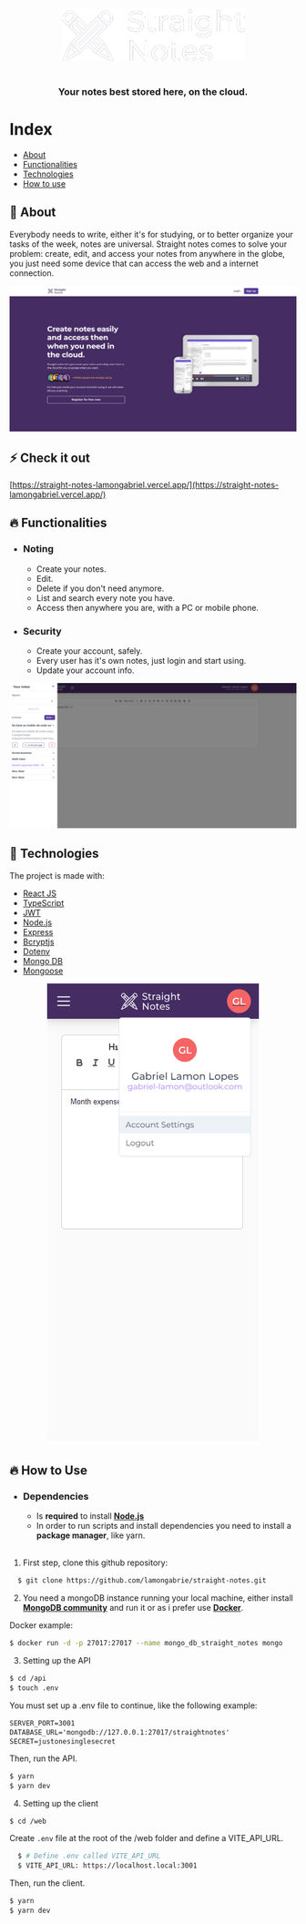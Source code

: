 <br>
<br>
<h3 align="center">
  <div align="center">
    <img src="./.github/logo-white-new.png" alt="Straight notes logo" />
  </div>
  <br><br>
  <b>Your notes best stored here, on the cloud.</b>
  <br>
</h3>

# Index

- [About](#about)
- [Functionalities](#functionalities)
- [Technologies](#technologies)
- [How to use](#how-to-use)

<a id="about"></a>

## :bookmark: About

Everybody needs to write, either it's for studying, or to better organize your tasks of the week, notes are universal. Straight notes comes to solve your problem: create, edit, and access your notes from anywhere in the globe, you just need some device that can access the web and a internet connection.

<div align="center">
    <img src="./.github/desktop-new.png" alt="Straight notes home" />
</div>

## :zap: Check it out
[https://straight-notes-lamongabriel.vercel.app/](https://straight-notes-lamongabriel.vercel.app/)

<a id="functionalities"></a>

## :fire: Functionalities

- ### **Noting**

  - Create your notes.
  - Edit.
  - Delete if you don't need anymore.
  - List and search every note you have.
  - Access then anywhere you are, with a PC or mobile phone.

- ### **Security**

  - Create your account, safely.
  - Every user has it's own notes, just login and start using.
  - Update your account info.

<div align="center">
    <img src="./.github/desktop_dashboard-new.png" alt="Straight notes home" />
</div>

<a id="technologies"></a>

## :rocket: Technologies

The project is made with:
- [React JS](https://reactjs.org/)
- [TypeScript](https://www.typescriptlang.org/)
- [JWT](https://jwt.io/)
- [Node.js](https://nodejs.org/en/)
- [Express](https://expressjs.com/)
- [Bcryptjs](https://www.npmjs.com/package/bcryptjs)
- [Dotenv](https://www.npmjs.com/package/dotenv)
- [Mongo DB](https://www.mongodb.com/home)
- [Mongoose](https://mongoosejs.com)

<div align="center">
    <img src="./.github/mobile-new.png" alt="Straight notes home" />
</div>

<a id="how-to-use"></a>

## :fire: How to Use

- ### **Dependencies**

  - Is **required** to install **[Node.js](https://nodejs.org/en/)**
  - In order to run scripts and install dependencies you need to install a **package manager**, like yarn.
  <br>

1. First step, clone this github repository:

```sh
  $ git clone https://github.com/lamongabrie/straight-notes.git
```

2. You need a mongoDB instance running your local machine, either install **[MongoDB community](https://www.mongodb.com/try/download/community)** and run it or as i prefer use **[Docker](https://www.docker.com/)**.

Docker example:

```sh
$ docker run -d -p 27017:27017 --name mongo_db_straight_notes mongo
```

3. Setting up the API
```bash
$ cd /api
$ touch .env
```
You must set up a .env file to continue, like the following example:
```
SERVER_PORT=3001
DATABASE_URL='mongodb://127.0.0.1:27017/straightnotes'
SECRET=justonesinglesecret
```
Then, run the API.
```bash
$ yarn
$ yarn dev
```

4. Setting up the client
```bash
$ cd /web
```
Create ```.env``` file at the root of the /web folder and define a VITE_API_URL.

```bash
  $ # Define .env called VITE_API_URL
  $ VITE_API_URL: https://localhost.local:3001
```

Then, run the client.
```bash
$ yarn
$ yarn dev
```
